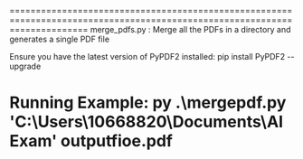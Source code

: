 ===========================================================================================================================
merge_pdfs.py : Merge all the PDFs in a directory and generates a single PDF file

Ensure you have the latest version of PyPDF2 installed:
pip install PyPDF2 --upgrade

Running Example:
py .\mergepdf.py 'C:\Users\10668820\Documents\AI Exam' outputfioe.pdf
===========================================================================================================================
